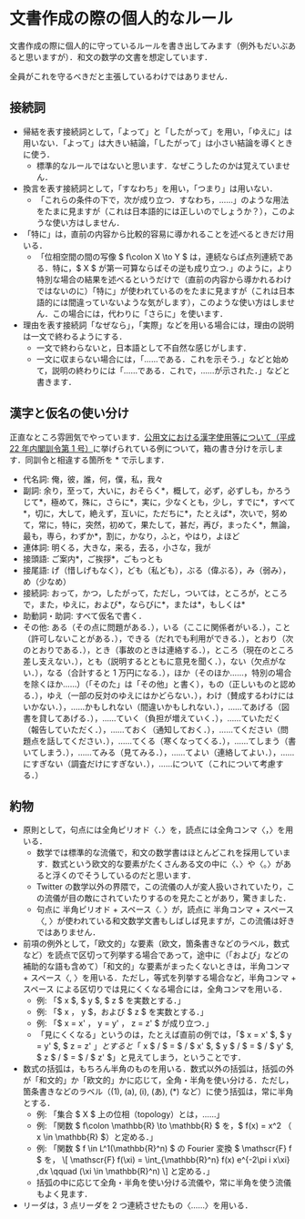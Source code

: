 # 文書作成の際の個人的なルール

文書作成の際に個人的に守っているルールを書き出してみます（例外もだいぶあると思いますが）．和文の数学の文書を想定しています．

全員がこれを守るべきだと主張しているわけではありません．

## 接続詞

* 帰結を表す接続詞として，「よって」と「したがって」を用い，「ゆえに」は用いない．「よって」は大きい結論，「したがって」は小さい結論を導くときに使う．
  * 標準的なルールではないと思います．なぜこうしたのかは覚えていません．
* 換言を表す接続詞として，「すなわち」を用い，「つまり」は用いない．
  * 「これらの条件の下で，次が成り立つ．すなわち，……」のような用法をたまに見ますが（これは日本語的には正しいのでしょうか？），このような使い方はしません．
* 「特に」は，直前の内容から比較的容易に導かれることを述べるときだけ用いる．
  * 「位相空間の間の写像 $ f\colon X \to Y $ は，連続ならば点列連続である．特に，$ X $ が第一可算ならばその逆も成り立つ．」のように，より特別な場合の結果を述べるというだけで（直前の内容から導かれるわけではないのに）「特に」が使われているのをたまに見ますが（これは日本語的には間違っていないような気がします），このような使い方はしません．この場合には，代わりに「さらに」を使います．
* 理由を表す接続詞「なぜなら」，「実際」などを用いる場合には，理由の説明は一文で終わるようにする．
  * 一文で終わらないと，日本語として不自然な感じがします．
  * 一文に収まらない場合には，「……である．これを示そう．」などと始めて，説明の終わりには「……である．これで，……が示された．」などと書きます．

## 漢字と仮名の使い分け

正直なところ雰囲気でやっています．[公用文における漢字使用等について（平成 22 年内閣訓令第 1 号）](https://www.bunka.go.jp/kokugo_nihongo/sisaku/joho/joho/kijun/naikaku/kanji/index.html)に挙げられている例について，箱の書き分けを示します．同訓令と相違する箇所を \* で示します．

* 代名詞: 俺，彼，誰，何，僕，私，我々
* 副詞: 余り，至って，大いに，おそらく\*，概して，必ず，必ずしも，かろうじて\*，極めて，殊に，さらに\*，実に，少なくとも，少し，すでに\*，すべて\*，切に，大して，絶えず，互いに，ただちに\*，たとえば\*，次いで，努めて，常に，特に，突然，初めて，果たして，甚だ，再び，まったく\*，無論，最も，専ら，わずか\*，割に，かなり，ふと，やはり，よほど
* 連体詞: 明くる，大きな，来る，去る，小さな，我が
* 接頭語: ご案内\*，ご挨拶\*，ごもっとも
* 接尾語: げ（惜しげもなく），ども（私ども），ぶる（偉ぶる），み（弱み），め（少なめ）
* 接続詞: おって，かつ，したがって，ただし，ついては，ところが，ところで，また，ゆえに，および\*，ならびに\*，または\*，もしくは\*
* 助動詞・助詞: すべて仮名で書く．
* その他: ある（その点に問題がある．），いる（ここに関係者がいる．），こと（許可しないことがある．），できる（だれでも利用ができる．），とおり（次のとおりである．），とき（事故のときは連絡する．），ところ（現在のところ差し支えない．），とも（説明するとともに意見を聞く．），ない（欠点がない．），なる（合計すると 1 万円になる．），ほか（そのほか……，特別の場合を除くほか……）（「そのた」は「その他」と書く），もの（正しいものと認める．），ゆえ（一部の反対のゆえにはかどらない．），わけ（賛成するわけにはいかない．），……かもしれない（間違いかもしれない．），……てあげる（図書を貸してあげる．），……ていく（負担が増えていく．），……ていただく（報告していただく．），……ておく（通知しておく．），……てください（問題点を話してください．），……てくる（寒くなってくる．），……てしまう（書いてしまう．），……てみる（見てみる．），……てよい（連絡してよい．），……にすぎない（調査だけにすぎない．），……について（これについて考慮する．）

## 約物

* 原則として，句点には全角ピリオド〈．〉を，読点には全角コンマ〈，〉を用いる．
  * 数学では標準的な流儀で，和文の数学書はほとんどこれを採用しています．数式という欧文的な要素がたくさんある文の中に〈、〉や〈。〉があると浮くのでそうしているのだと思います．
  * Twitter の数学以外の界隈で，この流儀の人が変人扱いされていたり，この流儀が目の敵にされていたりするのを見たことがあり，驚きました．
  * 句点に 半角ピリオド + スペース〈. 〉が，読点に 半角コンマ + スペース〈, 〉が使われている和文数学文書もしばしば見ますが，この流儀は好きではありません．
* 前項の例外として，「欧文的」な要素（欧文，箇条書きなどのラベル，数式など）を読点で区切って列挙する場合であって，途中に（「および」などの補助的な語も含めて）「和文的」な要素がまったくないときは，半角コンマ + スペース〈, 〉を用いる．ただし，等式を列挙する場合など，半角コンマ + スペース による区切りでは見にくくなる場合には，全角コンマを用いる．
  * 例: 「$ x $, $ y $, $ z $ を実数とする．」
  * 例: 「$ x $，$ y $，および $ z $ を実数とする．」
  * 例: 「$ x = x' $，$ y = y' $，$ z = z' $ が成り立つ．」
  * 「見にくくなる」というのは，たとえば直前の例では，「$ x = x' $, $ y = y' $, $ z = z' $」とすると「$ x $ / $ = $ / $ x' $, $ y $ / $ = $ / $ y' $, $ z $ / $ = $ / $ z' $」と見えてしまう，ということです．
* 数式の括弧は，もちろん半角のものを用いる．数式以外の括弧は，括弧の外が「和文的」か「欧文的」かに応じて，全角・半角を使い分ける．ただし，箇条書きなどのラベル（(1), (a), (i), (あ), (\*) など）に使う括弧は，常に半角とする．
  * 例: 「集合 $ X $ 上の位相（topology）とは，……」
  * 例: 「関数 $ f\colon \mathbb{R} \to \mathbb{R} $ を，$ f(x) = x^2 $（$ x \in \mathbb{R} $）と定める．」
  * 例: 「関数 $ f \in L^1(\mathbb{R}^n) $ の Fourier 変換 $ \mathscr{F} f $ を，
    \\[
      \mathscr{F} f(\xi) = \int_{\mathbb{R}^n} f(x) e^{-2\pi i x\xi} \,dx
        \qquad (\xi \in \mathbb{R}^n)
    \\]
    と定める．」
  * 括弧の中に応じて全角・半角を使い分ける流儀や，常に半角を使う流儀もよく見ます．
* リーダは，3 点リーダを 2 つ連続させたもの〈……〉を用いる．
